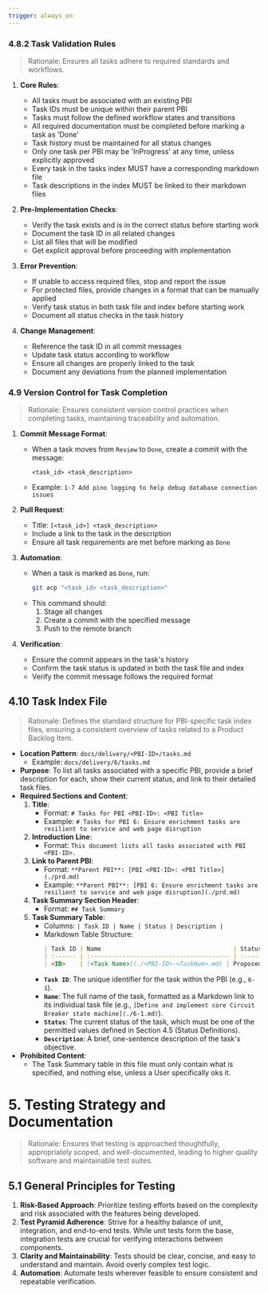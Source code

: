 ```yaml
---
trigger: always_on
---
```


### 4.8.2 Task Validation Rules

> Rationale: Ensures all tasks adhere to required standards and workflows.

1. **Core Rules**:
   - All tasks must be associated with an existing PBI
   - Task IDs must be unique within their parent PBI
   - Tasks must follow the defined workflow states and transitions
   - All required documentation must be completed before marking a task as 'Done'
   - Task history must be maintained for all status changes
   - Only one task per PBI may be 'InProgress' at any time, unless explicitly approved
   - Every task in the tasks index MUST have a corresponding markdown file
   - Task descriptions in the index MUST be linked to their markdown files

2. **Pre-Implementation Checks**:
   - Verify the task exists and is in the correct status before starting work
   - Document the task ID in all related changes
   - List all files that will be modified
   - Get explicit approval before proceeding with implementation

3. **Error Prevention**:
   - If unable to access required files, stop and report the issue
   - For protected files, provide changes in a format that can be manually applied
   - Verify task status in both task file and index before starting work
   - Document all status checks in the task history

4. **Change Management**:
   - Reference the task ID in all commit messages
   - Update task status according to workflow
   - Ensure all changes are properly linked to the task
   - Document any deviations from the planned implementation

### 4.9 Version Control for Task Completion

> Rationale: Ensures consistent version control practices when completing tasks, maintaining traceability and automation.

1. **Commit Message Format**:
   - When a task moves from `Review` to `Done`, create a commit with the message:
     ```
     <task_id> <task_description>
     ```
   - Example: `1-7 Add pino logging to help debug database connection issues`

2. **Pull Request**:
   - Title: `[<task_id>] <task_description>`
   - Include a link to the task in the description
   - Ensure all task requirements are met before marking as `Done`

3. **Automation**:
   - When a task is marked as `Done`, run:
     ```bash
     git acp "<task_id> <task_description>"
     ```
   - This command should:
     1. Stage all changes
     2. Create a commit with the specified message
     3. Push to the remote branch

4. **Verification**:
   - Ensure the commit appears in the task's history
   - Confirm the task status is updated in both the task file and index
   - Verify the commit message follows the required format

## 4.10 Task Index File

> Rationale: Defines the standard structure for PBI-specific task index files, ensuring a consistent overview of tasks related to a Product Backlog Item.

*   **Location Pattern**: `docs/delivery/<PBI-ID>/tasks.md`
    *   Example: `docs/delivery/6/tasks.md`
*   **Purpose**: To list all tasks associated with a specific PBI, provide a brief description for each, show their current status, and link to their detailed task files.
*   **Required Sections and Content**:
    1.  **Title**:
        *   Format: `# Tasks for PBI <PBI-ID>: <PBI Title>`
        *   Example: `# Tasks for PBI 6: Ensure enrichment tasks are resilient to service and web page disruption`
    2.  **Introduction Line**:
        *   Format: `This document lists all tasks associated with PBI <PBI-ID>.`
    3.  **Link to Parent PBI**:
        *   Format: `**Parent PBI**: [PBI <PBI-ID>: <PBI Title>](./prd.md)`
        *   Example: `**Parent PBI**: [PBI 6: Ensure enrichment tasks are resilient to service and web page disruption](./prd.md)`
    4.  **Task Summary Section Header**:
        *   Format: `## Task Summary`
    5.  **Task Summary Table**:
        *   Columns: `| Task ID | Name | Status | Description |`
        *   Markdown Table Structure:
            ```markdown
            | Task ID | Name                                     | Status   | Description                        |
            | :------ | :--------------------------------------- | :------- | :--------------------------------- |
            | <ID>    | [<Task Name>](./<PBI-ID>-<TaskNum>.md) | Proposed | <Brief task description>           |
            ```
        *   **`Task ID`**: The unique identifier for the task within the PBI (e.g., `6-1`).
        *   **`Name`**: The full name of the task, formatted as a Markdown link to its individual task file (e.g., `[Define and implement core Circuit Breaker state machine](./6-1.md)`).
        *   **`Status`**: The current status of the task, which must be one of the permitted values defined in Section 4.5 (Status Definitions).
        *   **`Description`**: A brief, one-sentence description of the task's objective.
*   **Prohibited Content**:
    *   The Task Summary table in this file must only contain what is specified, and nothing else, unless a User specifically oks it.
  
# 5. Testing Strategy and Documentation

> Rationale: Ensures that testing is approached thoughtfully, appropriately scoped, and well-documented, leading to higher quality software and maintainable test suites.

## 5.1 General Principles for Testing

1.  **Risk-Based Approach**: Prioritize testing efforts based on the complexity and risk associated with the features being developed.
2.  **Test Pyramid Adherence**: Strive for a healthy balance of unit, integration, and end-to-end tests. While unit tests form the base, integration tests are crucial for verifying interactions between components.
3.  **Clarity and Maintainability**: Tests should be clear, concise, and easy to understand and maintain. Avoid overly complex test logic.
4.  **Automation**: Automate tests wherever feasible to ensure consistent and repeatable verification.